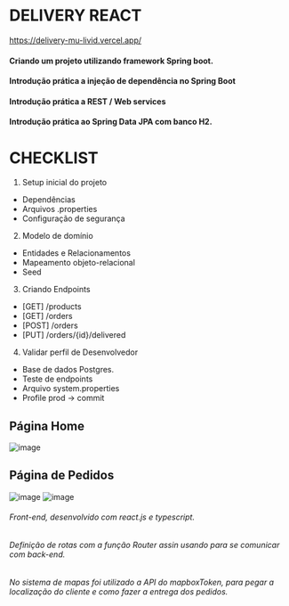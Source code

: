 # DELIVERY REACT 

https://delivery-mu-livid.vercel.app/

#### Criando um projeto utilizando framework Spring boot. 
#### Introdução prática a injeção de dependência no Spring Boot
#### Introdução prática a REST / Web services
#### Introdução prática ao Spring Data JPA com banco H2.


#
 # CHECKLIST

1. Setup inicial do projeto
  
 - Dependências
 - Arquivos .properties
 - Configuração de segurança

2. Modelo de domínio

 - Entidades e Relacionamentos
 - Mapeamento objeto-relacional
 - Seed

3. Criando Endpoints

 - [GET] /products
 - [GET] /orders
 - [POST] /orders
 - [PUT] /orders/{id}/delivered

4. Validar perfil de Desenvolvedor

 - Base de dados Postgres.
 - Teste de endpoints
 - Arquivo system.properties
 - Profile prod -> commit 

## Página Home
![image](https://github.com/Italogabrieldias/delivery/assets/101151339/12b9addc-e99f-4913-a771-2462aad5c05b)

## Página de Pedidos
![image](https://github.com/Italogabrieldias/delivery/assets/101151339/e93cc01d-2f07-4ce9-aadd-fb6a023ea189)
![image](https://github.com/Italogabrieldias/delivery/assets/101151339/dd7d3857-3e66-4d50-994e-49080c2e746c)

###### Front-end, desenvolvido com react.js e  typescript.
###### Definição de rotas com a função Router assin usando para se comunicar com back-end. 
###### No sistema de mapas foi utilizado a API do mapboxToken, para pegar a localização do cliente e como fazer a entrega dos pedidos.
